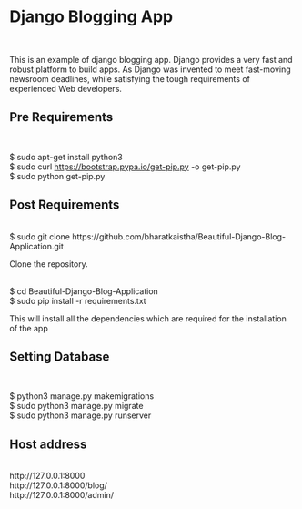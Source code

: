 <h1> Django Blogging App</h1><br>
<p>This is an example of django blogging app. Django provides a very fast and robust platform to build apps. As Django was invented to meet fast-moving newsroom deadlines, while satisfying the tough requirements of experienced Web developers. 

<h2>Pre Requirements </h2><br>

$ sudo apt-get install python3<br>
$ sudo curl https://bootstrap.pypa.io/get-pip.py -o get-pip.py <br>
$ sudo python get-pip.py<br>

<h2>Post Requirements</h2><br>
$ sudo git clone https://github.com/bharatkaistha/Beautiful-Django-Blog-Application.git<br>
<p>Clone the repository.</p><br>
$ cd Beautiful-Django-Blog-Application<br>
$ sudo pip install -r requirements.txt<br>
<p>This will install all the dependencies which are required for the installation of the app</p>

<h2> Setting Database</h2><br>

$ python3 manage.py makemigrations<br>
$ sudo python3 manage.py migrate<br>
$ sudo python3 manage.py runserver<br>

<h2>Host address</h2><br>
http://127.0.0.1:8000<br>
http://127.0.0.1:8000/blog/<br>
http://127.0.0.1:8000/admin/<br
